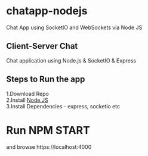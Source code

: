 # chatapp-nodejs
Chat App using SocketIO and WebSockets via Node JS

## Client-Server Chat
Chat application using Node.js &amp; SocketIO &amp; Express

## Steps to Run the app
1.Download Repo <br />
2.Install [Node.JS](https://nodejs.org/en/) <br />
3.Install Dependencies - express, socketio etc <br />

# Run NPM START <br />
and browse https://localhost:4000
